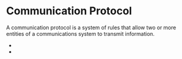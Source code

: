 # Communication Protocol

A communication protocol is a system of rules that allow two or more entities of a communications system to transmit information.

- <spdy>
- <REST>
